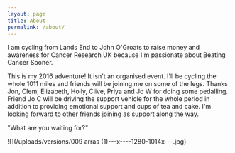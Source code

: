 ```yaml
---
layout: page
title: About
permalink: /about/
---
```



I am cycling from Lands End to John O'Groats to raise money and awareness for Cancer Research UK because I'm passionate about Beating Cancer Sooner.

This is my 2016 adventure! It isn't an organised event. I'll be cycling the whole 1011 miles and friends will be joining me on some of the legs. Thanks Jon, Clem, Elizabeth, Holly, Clive, Priya and Jo W for doing some pedalling. Friend Jo C will be driving the support vehicle for the whole period in addition to providing emotional support and cups of tea and cake. I'm looking forward to other friends joining as support along the way.

"What are you waiting for?"

![](/uploads/versions/009 arras &#40;1&#41;---x----1280-1014x---.jpg)